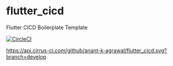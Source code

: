 # flutter_cicd
Flutter CICD Boilerplate Template

[![CircleCI](https://circleci.com/gh/anant-k-agrawal/flutter_cicd/tree/develop.svg?style=svg)](https://circleci.com/gh/anant-k-agrawal/flutter_cicd/tree/develop)

https://api.cirrus-ci.com/github/anant-k-agrawal/flutter_cicd.svg?branch=develop
